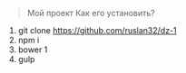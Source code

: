 > Мой проект
Как его установить?

1. git clone https://github.com/ruslan32/dz-1
2. npm i
4. bower 1
5. gulp